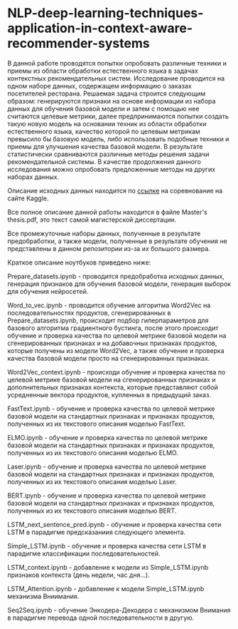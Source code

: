 # NLP-deep-learning-techniques-application-in-context-aware-recommender-systems
В данной работе проводятся попытки опробовать различные техники и приемы из области обработки естественного языка в задачах контекстных рекомендательных систем. Исследование проводится на одном наборе данных, содержащем информацию о заказах посетителей ресторана. Решаемая задача строится следующим образом: генерируются признаки на основе информации из набора данных для обучения базовой модели и затем с помощью нее считаются целевые метрики, далее предпринимаются попытки создать такую новую модель на основании техник из области обработки естественного языка, качество которой по целевым метрикам превысило бы базовую модель, либо использовать подобные техники и приемы для улучшения качества базовой модели. В результате статистически сравниваются различные методы решения задачи рекомендательной системы. В качестве продолжения данного исследования можно опробовать предложенные методы на других наборах данных.

Описание исходных данных находится по [ссылке](https://www.kaggle.com/c/instacart-market-basket-analysis/data) на соревнование на сайте Kaggle.

Все полное описание данной работы находится в файле Master's thesis.pdf, это текст самой магистерской диссертации.

Все промежуточные наборы данных, полученные в результате предобработки, а также модели, полученные в результате обучения не представлены в данном репозитории из-за их большого размера.

Краткое описание ноутбуков приведено ниже:

Prepare_datasets.ipynb - проводится предобработка исходных данных, генерация признаков для обучения базовой модели, генерация выборок для обучения нейросетей.

Word_to_vec.ipynb - проводится обучение алгоритма Word2Vec на последовательностях продуктов, сгенерированных в Prepare_datasets.ipynb, происходит подбор гиперпараметров для базового алгоритма градиентного бустинга, после этого происходит обучение и проверка качества по целевой метрике базовой модели на сгенерированных признаках и на добавочных признаках продуктов, которые получены из модели Word2Vec, а также обучение и проверка качества базовой модели просто на сгенерированных признаках.

Word2Vec_context.ipynb - происходи обучение и проверка качества по целевой метрике базовой модели на сгенерированных признаках и дополнительных признаках контекста, которые представляют собой усредненные вектора продуктов, купленных в предыдущий заказ.

FastText.ipynb - обучение и проверка качества по целевой метрике базовой модели на стандартных признаках и признаках продуктов, полученных из их текстового описания моделью FastText.

ELMO.ipynb - обучение и проверка качества по целевой метрике базовой модели на стандартных признаках и признаках продуктов, полученных из их текстового описания моделью ELMO.

Laser.ipynb - обучение и проверка качества по целевой метрике базовой модели на стандартных признаках и признаках продуктов, полученных из их текстового описания моделью Laser.

BERT.ipynb - обучение и проверка качества по целевой метрике базовой модели на стандартных признаках и признаках продуктов, полученных из их текстового описания моделью BERT.

LSTM_next_sentence_pred.ipynb - обучение и проверка качества сети LSTM в парадигме предсказаниия следующего элемента.

Simple_LSTM.ipynb - обучение и проверка качества сети LSTM в парадигме классификации последовательностей.

LSTM_context.ipynb - добавление к модели из Simple_LSTM.ipynb признаков контекста (день недели, час дня...).

LSTM_Attention.ipynb - добавление к модели Simple_LSTM.ipynb механизма Вниимания.

Seq2Seq.ipynb - обучение Энкодера-Декодера с механизмом Внимания в парадигме перевода одной последовательности в другую.

